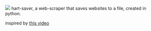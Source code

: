 <img src="https://media.discordapp.net/attachments/1070174123159998495/1175601021167349760/hartsvr.png?ex=656bd2c5&is=65595dc5&hm=76dfaeab020425489b612fdc8db25039d9bc94d18990a3a01987cc956180c153&=&width=810&height=193">
hart-saver, a web-scraper that saves websites to a file, created in python.

inspired by <a href="https://www.youtube.com/watch?v=qkOem3HyR_w">this video</a>